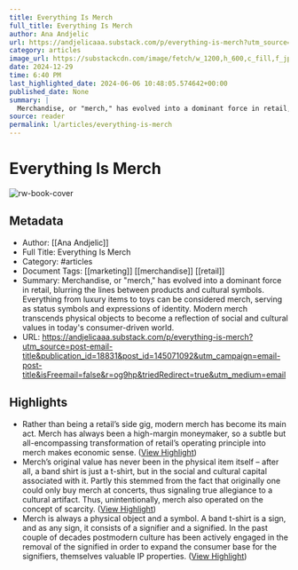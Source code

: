 ```yaml
---
title: Everything Is Merch
full_title: Everything Is Merch
author: Ana Andjelic
url: https://andjelicaaa.substack.com/p/everything-is-merch?utm_source=post-email-title&publication_id=18831&post_id=145071092&utm_campaign=email-post-title&isFreemail=false&r=og9hp&triedRedirect=true&utm_medium=email
category: articles
image_url: https://substackcdn.com/image/fetch/w_1200,h_600,c_fill,f_jpg,q_auto:good,fl_progressive:steep,g_auto/https%3A%2F%2Fsubstack-post-media.s3.amazonaws.com%2Fpublic%2Fimages%2F72fb30b8-e13e-42fe-baf2-330c593f164e_910x1292.png
date: 2024-12-29
time: 6:40 PM
last_highlighted_date: 2024-06-06 10:48:05.574642+00:00
published_date: None
summary: |
  Merchandise, or "merch," has evolved into a dominant force in retail, blurring the lines between products and cultural symbols. Everything from luxury items to toys can be considered merch, serving as status symbols and expressions of identity. Modern merch transcends physical objects to become a reflection of social and cultural values in today's consumer-driven world.
source: reader
permalink: l/articles/everything-is-merch
---
```

# Everything Is Merch

![rw-book-cover](https://substackcdn.com/image/fetch/w_1200,h_600,c_fill,f_jpg,q_auto:good,fl_progressive:steep,g_auto/https%3A%2F%2Fsubstack-post-media.s3.amazonaws.com%2Fpublic%2Fimages%2F72fb30b8-e13e-42fe-baf2-330c593f164e_910x1292.png)

## Metadata
- Author: [[Ana Andjelic]]
- Full Title: Everything Is Merch
- Category: #articles
- Document Tags: [[marketing]] [[merchandise]] [[retail]] 
- Summary: Merchandise, or "merch," has evolved into a dominant force in retail, blurring the lines between products and cultural symbols. Everything from luxury items to toys can be considered merch, serving as status symbols and expressions of identity. Modern merch transcends physical objects to become a reflection of social and cultural values in today's consumer-driven world.
- URL: https://andjelicaaa.substack.com/p/everything-is-merch?utm_source=post-email-title&publication_id=18831&post_id=145071092&utm_campaign=email-post-title&isFreemail=false&r=og9hp&triedRedirect=true&utm_medium=email

## Highlights
- Rather than being a retail’s side gig, modern merch has become its main act. Merch has always been a high-margin moneymaker, so a subtle but all-encompassing transformation of retail’s operating principle into merch makes economic sense. ([View Highlight](https://read.readwise.io/read/01hzn280rxkregp4ay40yns5aa))
- Merch’s original value has never been in the physical item itself – after all, a band shirt is just a t-shirt, but in the social and cultural capital associated with it. Partly this stemmed from the fact that originally one could only buy merch at concerts, thus signaling true allegiance to a cultural artifact. Thus, unintentionally, merch also operated on the concept of scarcity. ([View Highlight](https://read.readwise.io/read/01hzn2akj502v8xfh5axrc8hs6))
- Merch is always a physical object and a symbol. A band t-shirt is a sign, and as any sign, it consists of a signifier and a signified. In the past couple of decades postmodern culture has been actively engaged in the removal of the signified in order to expand the consumer base for the signifiers, themselves valuable IP properties. ([View Highlight](https://read.readwise.io/read/01hzn2b7nqsm8hhdxbjajxv2ys))


